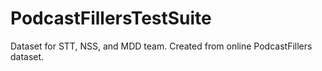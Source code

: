 # PodcastFillersTestSuite
Dataset for STT, NSS, and MDD team. Created from online PodcastFillers dataset.
